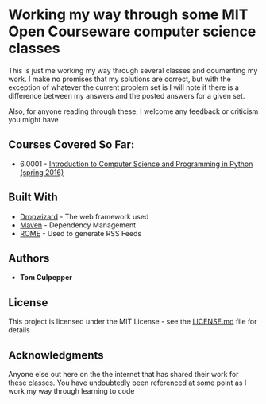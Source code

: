 # Working my way through some MIT Open Courseware computer science classes

This is just me working my way through several classes and doumenting my work.  I make no promises that my solutions are correct, but with the exception of whatever the current problem set is I will note if there is a difference between my answers and the posted answers for a given set. 

Also, for anyone reading through these, I welcome any feedback or criticism you might have

## Courses Covered So Far:

* 6.0001 - [Introduction to Computer Science and Programming in Python (spring 2016)](https://ocw.mit.edu/courses/electrical-engineering-and-computer-science/6-0001-introduction-to-computer-science-and-programming-in-python-fall-2016/)


## Built With

* [Dropwizard](http://www.dropwizard.io/1.0.2/docs/) - The web framework used
* [Maven](https://maven.apache.org/) - Dependency Management
* [ROME](https://rometools.github.io/rome/) - Used to generate RSS Feeds

## Authors

* **Tom Culpepper**

## License

This project is licensed under the MIT License - see the [LICENSE.md](LICENSE.md) file for details

## Acknowledgments

Anyone else out here on the the internet that has shared their work for these classes.  You have undoubtedly been referenced at some point as I work my way through learning to code